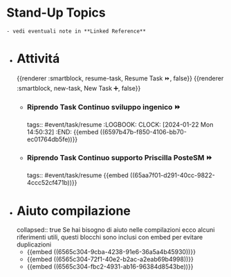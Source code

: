 # Stand-Up Topics
	- vedi eventuali note in **Linked Reference**
- # Attivitá
  {{renderer :smartblock, resume-task, Resume Task ⏩️, false}} {{renderer :smartblock, new-task, New Task ➕, false}}
	- ### Riprendo Task Continuo sviluppo ingenico ⏩️
	  tags:: #event/task/resume
	  :LOGBOOK:
	  CLOCK: [2024-01-22 Mon 14:50:32]
	  :END:
	  {{embed ((6597b47b-f850-4106-bb70-ec01764db5fe))}}
	- ### Riprendo Task Continuo supporto Priscilla PosteSM ⏩️
	  tags:: #event/task/resume
	  {{embed ((65aa7f01-d291-40cc-9822-4ccc52cf471b))}}
- # Aiuto compilazione
  collapsed:: true
  Se hai bisogno di aiuto nelle compilazioni ecco alcuni riferimenti utili, questi blocchi sono inclusi con embed per evitare duplicazioni
	- {{embed ((6565c304-9cba-4238-91e6-36a5a4b45930))}}
	- {{embed ((6565c304-72f1-40e2-b2ac-a2eab69b4998))}}
	- {{embed ((6565c304-fbc2-4931-ab16-96384d8543be))}}